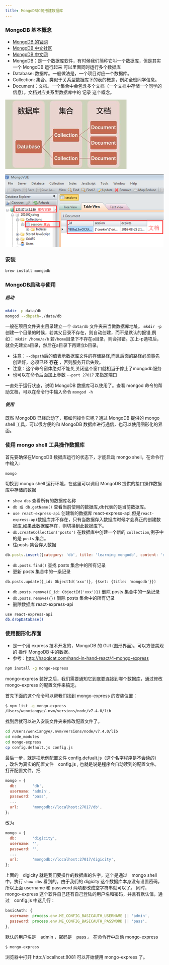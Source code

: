 ```yaml
---
title: MongoDB如何搭建数据库
---
```


### MongoDB 基本概念

- [ MongoDB 的官网](https://www.mongodb.com/)
- [ MongoDB 中文社区](http://www.mongoing.com/)
- [ MongoDB 中文网](http://www.mongodb.org.cn/)
- MongoDB：是一个数据库软件，有时候我们简称它叫一个数据库，但是其实一个 MongoDB 运行起来 可以里面同时运行多个数据库
- Database: 数据库。一般做法是，一个项目对应一个数据库。
- Collection: 集合。类似于关系型数据库下的表的概念，例如全班同学信息。
- Document：文档。一个集合中会包含多个文档（一个文档中存储一个同学的信息）。文档对应关系型数据库中的 记录 这个概念。

![mongodbstructure](./img/mongodbstructure.png)

![mongovue](./img/mongovue.png)

### 安装

```bash
brew install mongodb
```

### MongoDB启动与使用

##### 启动

```bash
mkdir -p data/db
mongod --dbpath=./data/db
```
一般在项目文件夹主目录建立一个  `data/db` 文件夹来当做数据库地址。
`mkdir -p`  创建一个目录的时候，若其父目录不存在，则自动创建，而不是默认的报错,例如： `mkdir /home/a/b` 若`/home`目录下不存在a目录，则会报错。加上-p选项后，就会先建立a目录，然后在a目录下再建立b目录。

- 注意：`--dbpath`后的值表示数据库文件的存储路径,而且后面的路径必须事先创建好，必须已经 **存在** ，否则服务开启失败。
- 注意：这个命令窗体绝对不能关,关闭这个窗口就相当于停止了mongodb服务
- 也可以在命令后面加上参数 `--port 27017` 来指定端口

一直处于运行状态，说明 MongoDB 数据库可以使用了。查看 mongod 命令的帮助文档，可以在命令行中输入命令 `mongod -h`

##### 使用

既然 MongoDB 已经启动了，那如何操作它呢？通过 MongoDB 提供的 mongo shell 工具，可以很方便的和 MongoDB 数据库进行通信，也可以使用图形化的界面。

### 使用 mongo shell 工具操作数据库

首先要确保在MongoDB 数据库运行的状态下，才能启动 mongo shell，在命令行中输入:

```
mongo
```

切换到 mongo shell 运行环境，在这里可以调用 MongoDB 提供的接口操作数据库中存储的数据

- `show dbs` 查看所有的数据库名称
- `db 或 db.getName()` 查看当前使用的数据库,db代表的是当前数据库。
- `use react-express-api` 创建新的数据库 react-express-api,但是`react-express-api`数据库并不存在，只有当数据存入数据库时候才会真正的创建数据库,如果此数据库存在，则切换到此数据库下。
- `db.createCollection('posts')` 在数据库中创建一个新的 `collection`,例子中的是 `posts` 集合。
- 往posts 集合存入数据

```js
db.posts.insert({category: 'db', title: 'learning mongodb', content: 'mongodb is a nosql database'})
```

- `db.posts.find()` 查找 posts 集合中的所有记录
- 更新 posts 集合中的一条记录

```
db.posts.update({_id: ObjectId('xxx')}, {$set: {title: 'mongodb'}})
```

- `db.posts.remove({_id: ObjectId('xxx')})` 删除 posts 集合中的一条记录
- `db.posts.remove({})` 删除 posts 集合中的所有记录
- 删除数据库 react-express-api

```bash
use react-express-api
db.dropDatabase()
```

### 使用图形化界面

-  是一个用 express 技术开发的，MongoDB 的 GUI (图形界面)。可以方便美观的 操作 MongoDB 中的数据。
- 参考：http://haoqicat.com/hand-in-hand-react/4-mongo-express

```bash
npm install -g mongo-express
```
mongo-express 装好之后，我们需要通知它到底要连接到哪个数据库，通过修改 mongo-express 的配置文件来搞定。

首先下面的这个命令可以帮我们找到 mongo-express 的安装位置：

```bash
$ npm list -g mongo-express
/Users/wenxiangye/.nvm/versions/node/v7.4.0/lib
```

找到后就可以进入安装文件夹来修改配置文件了。

```bash
cd /Users/wenxiangye/.nvm/versions/node/v7.4.0/lib
cd node_modules
cd mongo-express
cp config.default.js config.js
```

最后一步，就是把示例配置文件 config.defualt.js（这个名字程序是不会读的） ，改名为真实的配置文件　config.js , 也就是说是程序会自动读到的配置文件。
打开配置文件，把

```js
mongo = {
  db:       'db',
  username: 'admin',
  password: 'pass',
  ...
  url:      'mongodb://localhost:27017/db',
};
```
改为

```js
mongo = {
  db:       'digicity',
  username: '',
  password: '',
  ...
  url:      'mongodb://localhost:27017/digicity',
};
```
上面的　digicity 就是我们要操作的数据库的名字，这个是通过　mongo shell 中，执行 `show dbs` 看到的。由于我们的 digicity 这个数据库本身没有设置密码，所以上面 username 和 password 两项都改成空字符串就可以了。
同时，mongo-express 这个软件自己还有自己登陆的用户名和密码，并且有默认值，通过　config.js 中这几行：

```js
basicAuth: {
  username: process.env.ME_CONFIG_BASICAUTH_USERNAME || 'admin',
  password: process.env.ME_CONFIG_BASICAUTH_PASSWORD || 'pass',
},
```
默认的用户名是　admin ，密码是　pass 。
在命令行中启动 mongo-express

```bash
$ mongo-express
```
浏览器中打开 http://localhost:8081 可以开始使用 mongo-express 了。
